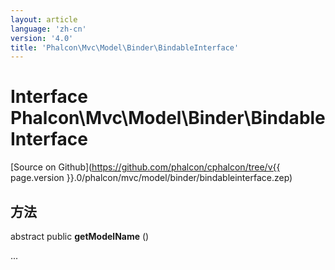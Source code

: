 ```yaml
---
layout: article
language: 'zh-cn'
version: '4.0'
title: 'Phalcon\Mvc\Model\Binder\BindableInterface'
---
```

# Interface **Phalcon\Mvc\Model\Binder\BindableInterface**

[Source on Github](https://github.com/phalcon/cphalcon/tree/v{{ page.version }}.0/phalcon/mvc/model/binder/bindableinterface.zep)

## 方法

abstract public **getModelName** ()

...
